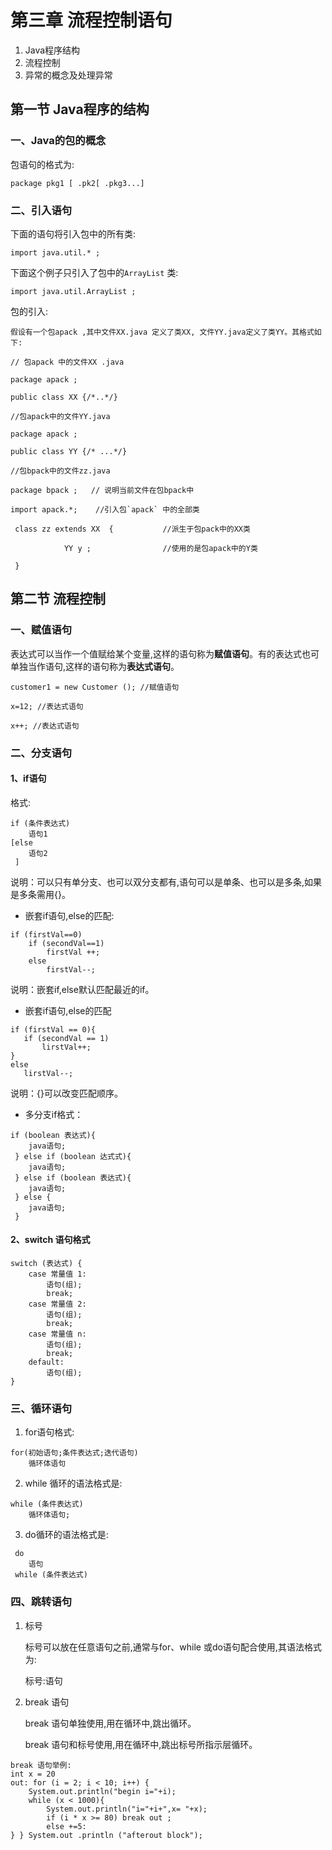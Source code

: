 # 第三章 流程控制语句

1. Java程序结构
2. 流程控制
3. 异常的概念及处理异常

## 第一节 Java程序的结构

###  一、Java的包的概念

 包语句的格式为:

`package pkg1 [ .pk2[ .pkg3...]`

###  二、引入语句

下面的语句将引入包中的所有类:

`import java.util.* ;`

下面这个例子只引入了包中的`ArrayList` 类:

`import java.util.ArrayList ;`

包的引入:

```
假设有一个包apack ,其中文件XX.java 定义了类XX, 文件YY.java定义了类YY。其格式如下:

// 包apack 中的文件XX .java

package apack ;

public class XX {/*..*/}

//包apack中的文件YY.java

package apack ;

public class YY {/* ...*/}

//包bpack中的文件zz.java

package bpack ;   // 说明当前文件在包bpack中

import apack.*;    //引入包`apack` 中的全部类

 class zz extends XX  {           //派生于包pack中的XX类

 			YY y ;                //使用的是包apack中的Y类

 }
```

## 第二节 流程控制

###  一、赋值语句

表达式可以当作一个值赋给某个变量,这样的语句称为**赋值语句**。有的表达式也可单独当作语句,这样的语句称为**表达式语句**。

```
customer1 = new Customer (); //赋值语句

x=12; //表达式语句

x++; //表达式语句
```

###  二、分支语句

#### 1、if语句

格式:

```
if (条件表达式)
 	语句1
[else 
 	语句2
 ]
```

说明：可以只有单分支、也可以双分支都有,语句可以是单条、也可以是多条,如果是多条需用{}。

- 嵌套if语句,else的匹配:

```
if (firstVal==0)
	if (secondVal==1)
		firstVal ++;
	else 
		firstVal--;
```

说明：嵌套if,else默认匹配最近的if。

- 嵌套if语句,else的匹配

 ```
if (firstVal == 0){
	if (secondVal == 1)
 		lirstVal++;
}
else 
	lirstVal--;
 ```

 说明：{}可以改变匹配顺序。

-  多分支if格式：

````
if (boolean 表达式){
	java语句;
 } else if (boolean 达式式){
 	java语句;
 } else if (boolean 表达式){
	java语句;
 } else {
 	java语句;
 }
````

#### 2、switch 语句格式

```
switch (表达式) {
	case 常量值 1:
 		语句(组);
 		break;
 	case 常量值 2:
 		语句(组);
 		break;
 	case 常量值 n:
 		语句(组);
		break;
	default:
 		语句(组);
}
```

###  三、循环语句

1. for语句格式:

```
for(初始语句;条件表达式;迭代语句)
 	循环体语句
```

2. while 循环的语法格式是:

```
while (条件表达式)
	循环体语句;
```

3. do循环的语法格式是:

```
 do 
 	语句
 while (条件表达式)
```

###  四、跳转语句

1. 标号

   标号可以放在任意语句之前,通常与for、while 或do语句配合使用,其语法格式为:

   标号:语句

2. break 语句

   break 语句单独使用,用在循环中,跳出循环。

   break 语句和标号使用,用在循环中,跳出标号所指示层循环。

```
break 语句举例:
int x = 20
out: for (i = 2; i < 10; i++) {
	System.out.println("begin i="+i);
	while (x < 1000){
		System.out.println("i="+i+",x= "+x);
		if (i * x >= 80) break out ;
		else +=5:
} } System.out .println ("afterout block");
```

